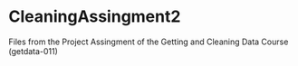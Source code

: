 # CleaningAssingment2
Files from the Project Assingment of the Getting and Cleaning Data Course (getdata-011)
